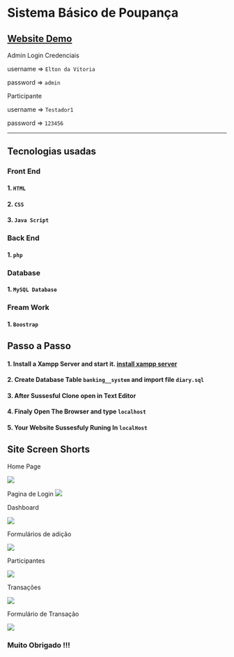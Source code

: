# Sistema Básico de Poupança
## [Website Demo](https://pruthvi7384.000webhostapp.com/)

Admin Login Credenciais

username => `Elton da Vitoria`

password => `admin`
    
Participante

username => `Testador1`

password => `123456`


--------
## Tecnologias usadas

### Front End

#### 1. `HTML`
#### 2. `CSS` 
#### 3. `Java Script`
    
### Back End

#### 1. `php`
    
### Database  

#### 1. `MySQL Database`
   
### Fream Work  

#### 1. `Boostrap`
    

## Passo a Passo

#### 1. Install a Xampp Server and start it. [install xampp server](https://www.apachefriends.org/index.html)
#### 2. Create Database Table `banking__system` and import file `diary.sql`
#### 3. After Sussesful Clone open in Text Editor
#### 4. Finaly Open The Browser and type `localhost`
#### 5. Your Website Sussesfuly Runing In `localHost`

Site Screen Shorts 
-----

Home Page

<img src="https://github.com/DaVitoria/teste/Site__Screen__Shorts/img1.png">

Pagina de Login
<img src="https://github.com/DaVitoria/teste/Site__Screen__Shorts/img2.png">

Dashboard 

<img src="https://github.com/DaVitoria/teste/Site__Screen__Shorts/img3.png">

Formulários de adição

<img src="https://github.com/DaVitoria/teste/Site__Screen__Shorts/img4.png">

Participantes

<img src="https://github.com/DaVitoria/teste/Site__Screen__Shorts/img5.png">

Transações

<img src="https://github.com/DaVitoria/teste/Site__Screen__Shorts/img6.png">

Formulário de Transação

<img src="https://github.com/DaVitoria/teste/Site__Screen__Shorts/img7.png">


### Muito Obrigado !!!
